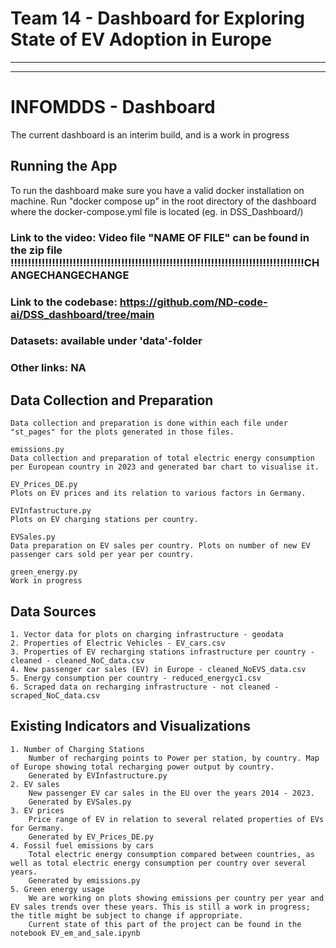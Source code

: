 # Team 14 - Dashboard for Exploring State of EV Adoption in Europe

---  

---  

# INFOMDDS - Dashboard
The current dashboard is an interim build, and is a work in progress

## Running the App
To run the dashboard make sure you have a valid docker installation on machine. Run "docker compose up" in the root directory of the dashboard where the docker-compose.yml file is located (eg. in DSS_Dashboard/)

### Link to the video: Video file "NAME OF FILE" can be found in the zip file !!!!!!!!!!!!!!!!!!!!!!!!!!!!!!!!!!!!!!!!!!!!!!!!!!!!!!!!!!!!!!!!!!!!!!!!!!!!!!!!!!!!!CHANGECHANGECHANGE
### Link to the codebase: https://github.com/ND-code-ai/DSS_dashboard/tree/main
### Datasets: available under 'data'-folder
### Other links: NA

## Data Collection and Preparation
    Data collection and preparation is done within each file under "st_pages" for the plots generated in those files. 

    emissions.py
    Data collection and preparation of total electric energy consumption per European country in 2023 and generated bar chart to visualise it.

    EV_Prices_DE.py
    Plots on EV prices and its relation to various factors in Germany.

    EVInfastructure.py
    Plots on EV charging stations per country.

    EVSales.py
    Data preparation on EV sales per country. Plots on number of new EV passenger cars sold per year per country.

    green_energy.py
    Work in progress

## Data Sources
    1. Vector data for plots on charging infrastructure - geodata
    2. Properties of Electric Vehicles - EV_cars.csv
    3. Properties of EV recharging stations infrastructure per country - cleaned - cleaned_NoC_data.csv
    4. New passenger car sales (EV) in Europe - cleaned_NoEVS_data.csv
    5. Energy consumption per country - reduced_energyc1.csv
    6. Scraped data on recharging infrastructure - not cleaned - scraped_NoC_data.csv

## Existing Indicators and Visualizations
    1. Number of Charging Stations
        Number of recharging points to Power per station, by country. Map of Europe showing total recharging power output by country. 
        Generated by EVInfastructure.py
    2. EV sales
        New passenger EV car sales in the EU over the years 2014 - 2023.
        Generated by EVSales.py
    3. EV prices
        Price range of EV in relation to several related properties of EVs for Germany.
        Generated by EV_Prices_DE.py
    4. Fossil fuel emissions by cars
        Total electric energy consumption compared between countries, as well as total electric energy consumption per country over several years.
        Generated by emissions.py
    5. Green energy usage
        We are working on plots showing emissions per country per year and EV sales trends over these years. This is still a work in progress; the title might be subject to change if appropriate.
        Current state of this part of the project can be found in the notebook EV_em_and_sale.ipynb
        